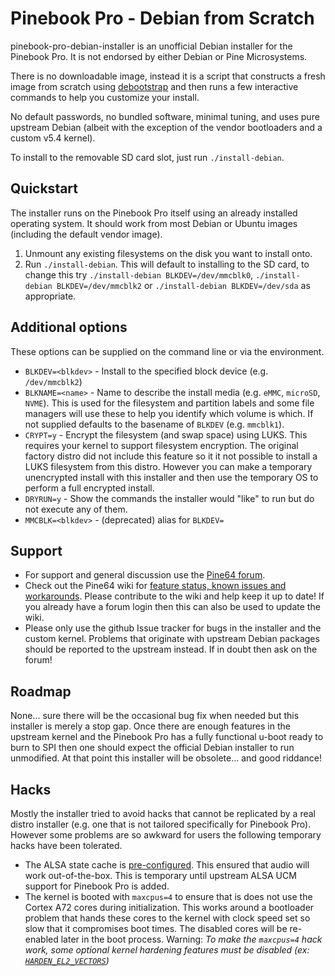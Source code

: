 Pinebook Pro - Debian from Scratch
==================================

pinebook-pro-debian-installer is an unofficial Debian installer for the
Pinebook Pro. It is not endorsed by either Debian or Pine Microsystems.

There is no downloadable image, instead it is a script that constructs
a fresh image from scratch using [debootstrap](https://wiki.debian.org/Debootstrap)
and then runs a few interactive commands to help you customize your install.

No default passwords, no bundled software, minimal tuning, and uses
pure upstream Debian (albeit with the exception of the vendor
bootloaders and a custom v5.4 kernel).

To install to the removable SD card slot, just run `./install-debian`.

Quickstart
----------

The installer runs on the Pinebook Pro itself using an already installed
operating system. It should work from most Debian or Ubuntu images
(including the default vendor image).

1. Unmount any existing filesystems on the disk you want to install
   onto.
2. Run `./install-debian`. This will default to installing to the SD card,
   to change this try `./install-debian BLKDEV=/dev/mmcblk0`, 
   `./install-debian BLKDEV=/dev/mmcblk2`
   or `./install-debian BLKDEV=/dev/sda` as appropriate.

Additional options
------------------

These options can be supplied on the command line or via the
environment.

 * `BLKDEV=<blkdev>` - Install to the specified block device (e.g.
   `/dev/mmcblk2`)
 * `BLKNAME=<name>` - Name to describe the install media (e.g. `eMMC`,
   `microSD`, `NVME`). This is used for the filesystem and partition labels
   and some file managers will use these to help you identify which
   volume is which. If not supplied defaults to the basename of
   `BLKDEV` (e.g.  `mmcblk1`).
 * `CRYPT=y` - Encrypt the filesystem (and swap space) using LUKS. This
   requires your kernel to support filesystem encryption. The original
   factory distro did not include this feature so it it not possible to
   install a LUKS filesystem from this distro. However you can make a
   temporary unencrypted install with this installer and then use the
   temporary OS to perform a full encrypted install.
 * `DRYRUN=y` - Show the commands the installer would "like" to run but
   do not execute any of them.
 * `MMCBLK=<blkdev>` - (deprecated) alias for `BLKDEV=`

Support
-------

 * For support and general discussion use the
   [Pine64 forum](https://forum.pine64.org/showthread.php?tid=8487).
 * Check out the Pine64 wiki for [feature status, known issues and 
   workarounds](https://wiki.pine64.org/index.php/Pinebook_Pro_Debian_Installer).
   Please contribute to the wiki and help keep it up to date! If you already
   have a forum login then this can also be used to update the wiki.
 * Please only use the github Issue tracker for bugs in the installer
   and the custom kernel. Problems that originate with upstream Debian
   packages should be reported to the upstream instead. If in doubt
   then ask on the forum!

Roadmap
-------

None... sure there will be the occasional bug fix when needed but this
installer is merely a stop gap. Once there are enough features in the
upstream kernel and the Pinebook Pro has a fully functional u-boot ready
to burn to SPI then one should expect the official Debian installer to
run unmodified. At that point this installer will be obsolete... and
good riddance!

Hacks
-----

Mostly the installer tried to avoid hacks that cannot be replicated by a
real distro installer (e.g. one that is not tailored specifically for
Pinebook Pro). However some problems are so awkward for users the
following temporary hacks have been tolerated.

* The ALSA state cache is [pre-configured](var/lib/alsa/asound.state).
  This ensured that audio will work out-of-the-box. This is temporary
  until upstream ALSA UCM support for Pinebook Pro is added.
* The kernel is booted with `maxcpus=4` to ensure that is does not use
  the Cortex A72 cores during initialization. This works around a
  bootloader problem that hands these cores to the kernel with clock
  speed set so slow that it compromises boot times. The disabled cores
  will be re-enabled later in the boot process. Warning: 
  *To make the `maxcpus=4` hack work, some optional kernel hardening
  features must be disabled (ex:
  [`HARDEN_EL2_VECTORS`](https://lists.cs.columbia.edu/pipermail/kvmarm/2018-March/030321.html))*
